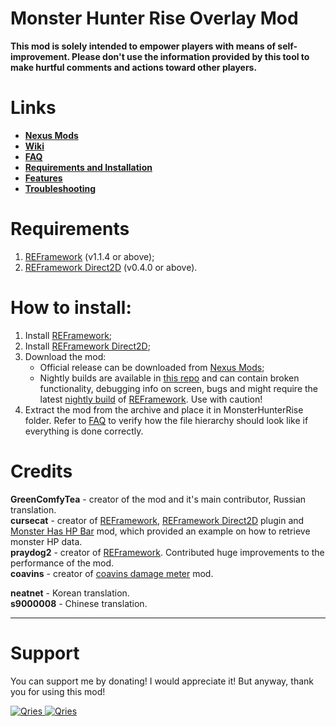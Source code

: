 # Monster Hunter Rise Overlay Mod
**This mod is solely intended to empower players with means of self-improvement. Please don't use the information provided by this tool to make hurtful comments and actions toward other players.**

# Links
* **[Nexus Mods](https://www.nexusmods.com/monsterhunterrise/mods/50)**  
* **[Wiki](https://github.com/GreenComfyTea/MHR-Overlay/wiki)**  
* **[FAQ](https://github.com/GreenComfyTea/MHR-Overlay/wiki/FAQ)**  
* **[Requirements and Installation](https://github.com/GreenComfyTea/MHR-Overlay/wiki/Requirements-and-Installation)**  
* **[Features](https://github.com/GreenComfyTea/MHR-Overlay/wiki/Features)**  
* **[Troubleshooting](https://github.com/GreenComfyTea/MHR-Overlay/wiki/Troubleshooting)**  

# Requirements
1. [REFramework](https://www.nexusmods.com/monsterhunterrise/mods/26)﻿ (v1.1.4 or above);
2. [REFramework Direct2D](https://www.nexusmods.com/monsterhunterrise/mods/134) (v0.4.0 or above).

# How to install:
1. Install [REFramework](https://www.nexusmods.com/monsterhunterrise/mods/26)﻿;
2. Install [REFramework Direct2D](https://www.nexusmods.com/monsterhunterrise/mods/134);
3. Download the mod:
    * Official release can be downloaded from [Nexus Mods](https://www.nexusmods.com/monsterhunterrise/mods/50);
    * Nightly builds are available in [this repo](https://github.com/GreenComfyTea/MHR-Overlay) and can contain broken functionality, debugging info on screen, bugs and might require the latest [nightly build](https://github.com/praydog/REFramework-nightly/releases) of [REFramework](https://www.nexusmods.com/monsterhunterrise/mods/26). Use with caution!
4. Extract the mod from the archive and place it in MonsterHunterRise folder. Refer to [FAQ](https://github.com/GreenComfyTea/MHR-Overlay/wiki/FAQ) to verify how the file hierarchy should look like if everything is done correctly.

# Credits
**GreenComfyTea** - creator of the mod and it's main contributor, Russian translation.  
**cursecat** - creator of [REFramework](https://www.nexusmods.com/monsterhunterrise/mods/26), [REFramework Direct2D](https://www.nexusmods.com/monsterhunterrise/mods/134) plugin and [Monster Has HP Bar](https://www.nexusmods.com/monsterhunterrise/mods/43) mod, which provided an example on how to retrieve monster HP data.  
**praydog2** - creator of [REFramework](https://www.nexusmods.com/monsterhunterrise/mods/26). Contributed huge improvements to the performance of the mod.  
**coavins** - creator of [coavins damage meter](https://www.nexusmods.com/monsterhunterrise/mods/68) mod.  
  
**neatnet** - Korean translation.  
**s9000008** - Chinese translation.
***
# Support

You can support me by donating! I would appreciate it! But anyway, thank you for using this mod!

 <a href="https://streamelements.com/greencomfytea/tip">
  <img alt="Qries" src="https://panels-images.twitch.tv/panel-48897356-image-c6155d48-b689-4240-875c-f3141355cb56">
</a>
<a href="https://ko-fi.com/greencomfytea">
  <img alt="Qries" src="https://panels-images.twitch.tv/panel-48897356-image-c2fcf835-87e4-408e-81e8-790789c7acbc">
</a>

